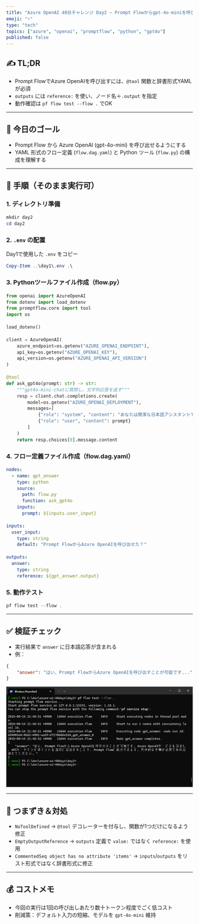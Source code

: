 ```yaml
---
title: "Azure OpenAI 40日チャレンジ Day2 — Prompt Flowからgpt-4o-miniを呼び出す"
emoji: "⚡"
type: "tech"
topics: ["azure", "openai", "promptflow", "python", "gpt4o"]
published: false
---
```


## ✍️ TL;DR
- Prompt FlowでAzure OpenAIを呼び出すには、`@tool` 関数と辞書形式YAMLが必須
- `outputs` には `reference:` を使い、ノード名＋`.output` を指定
- 動作確認は `pf flow test --flow .` でOK

---

## 🧭 今日のゴール
- Prompt Flow から Azure OpenAI (gpt-4o-mini) を呼び出せるようにする
- YAML 形式のフロー定義 (`flow.dag.yaml`) と Python ツール (`flow.py`) の構成を理解する

---

## 🔧 手順（そのまま実行可）

### 1. ディレクトリ準備
```powershell
mkdir day2
cd day2
```

### 2. `.env` の配置
Day1で使用した `.env` をコピー
```powershell
Copy-Item ..\day1\.env .\
```

### 3. Pythonツールファイル作成（flow.py）
```python
from openai import AzureOpenAI
from dotenv import load_dotenv
from promptflow.core import tool
import os

load_dotenv()

client = AzureOpenAI(
    azure_endpoint=os.getenv("AZURE_OPENAI_ENDPOINT"),
    api_key=os.getenv("AZURE_OPENAI_KEY"),
    api_version=os.getenv("AZURE_OPENAI_API_VERSION")
)

@tool
def ask_gpt4o(prompt: str) -> str:
    """gpt4o-mini-chatに質問し、文字列応答を返す"""
    resp = client.chat.completions.create(
        model=os.getenv("AZURE_OPENAI_DEPLOYMENT"),
        messages=[
            {"role": "system", "content": "あなたは簡潔な日本語アシスタントです。"},
            {"role": "user", "content": prompt}
        ]
    )
    return resp.choices[0].message.content
```

### 4. フロー定義ファイル作成（flow.dag.yaml）
```yaml
nodes:
  - name: gpt_answer
    type: python
    source:
      path: flow.py
      function: ask_gpt4o
    inputs:
      prompt: ${inputs.user_input}

inputs:
  user_input:
    type: string
    default: "Prompt FlowからAzure OpenAIを呼び出せた？"

outputs:
  answer:
    type: string
    reference: ${gpt_answer.output}
```

### 5. 動作テスト
```powershell
pf flow test --flow .
```

---

## ✅ 検証チェック

- 実行結果で `answer` に日本語応答が含まれる  
- 例：
```json
{
    "answer": "はい、Prompt FlowからAzure OpenAIを呼び出すことが可能です..."
}
```

![pf flow test 結果スクリーンショット](../images/day2/pf_flow_test_result.png)

---

## 🧯 つまずき＆対処

- `NoToolDefined` → `@tool` デコレーターを付与し、関数が1つだけになるよう修正
- `EmptyOutputReference` → `outputs` 定義で `value:` ではなく `reference:` を使用
- `CommentedSeq object has no attribute 'items'` → `inputs`/`outputs` をリスト形式ではなく辞書形式に修正

---

## 💰 コストメモ
- 今回の実行は1回の呼び出しあたり数十トークン程度でごく低コスト
- 削減策：デフォルト入力の短縮、モデルを `gpt-4o-mini` 維持

